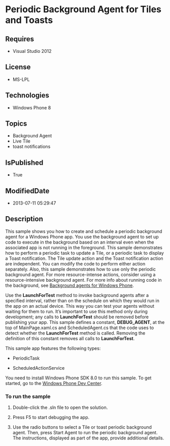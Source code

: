 # Periodic Background Agent for Tiles and Toasts
## Requires
* Visual Studio 2012
## License
* MS-LPL
## Technologies
* Windows Phone 8
## Topics
* Background Agent
* Live Tile
* toast notifications
## IsPublished
* True
## ModifiedDate
* 2013-07-11 05:29:47
## Description

<div id="mainBody">
<p></p>
<div class="introduction">
<p>This sample shows you how to create and schedule a periodic background agent for a Windows&nbsp;Phone app. You use the background agent to set up code to execute in the background based on an interval even when the associated app is not running in the foreground.
 This sample demonstrates how to perform a periodic task to update a Tile, or a periodic task to display a Toast notification. The Tile update action and the Toast notification action are independent. You can modify the code to perform either action separately.
 Also, this sample demonstrates how to use only the periodic background agent. For more resource-intense actions, consider using a resource-intensive background agent. For more info about running code in the background, see
<a href="http://go.microsoft.com/fwlink/?LinkId=219414">Background agents for Windows Phone</a>.</p>
<p>Use the <b>LaunchForTest</b> method to invoke background agents after a specified interval, rather than on the schedule on which they would run in the app on an actual device. This way you can test your agents without waiting for them to run. It’s important
 to use this method only during development; any calls to <b>LaunchForTest</b> should be removed before publishing your app. This sample defines a constant,
<b>DEBUG_AGENT</b>, at the top of MainPage.xaml.cs and ScheduledAgent.cs that the code uses to detect whether the
<b>LaunchForTest</b> method is called. Removing the definition of this constant removes all calls to
<b>LaunchForTest</b>.</p>
<p>This sample app features the following types:</p>
<ul>
<li>
<p><span><span class="selflink">PeriodicTask</span> </span></p>
</li><li>
<p><span><span class="selflink">ScheduledActionService</span> </span></p>
</li></ul>
<p>You need to install Windows&nbsp;Phone&nbsp;SDK&nbsp;8.0 to run this sample. To get started, go to the
<a href="http://go.microsoft.com/fwlink/?LinkID=259204">Windows Phone Dev Center</a>.</p>
<h3 class="procedureSubHeading">To run the sample</h3>
<div class="subSection">
<ol>
<li>
<p>Double-click the .sln file to open the solution.</p>
</li><li>
<p>Press F5 to start debugging the app.</p>
</li><li>
<p>Use the radio buttons to select a Tile or toast periodic background agent. Then, press
<span class="ui">Start Agent</span> to run the periodic background agent. The instructions, displayed as part of the app, provide additional details.</p>
</li></ol>
</div>
</div>
</div>
